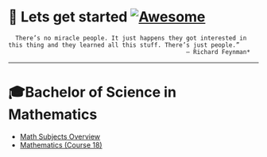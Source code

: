 # 🚀 Lets get started   [![Awesome](https://cdn.rawgit.com/Tontan-Hak/Self-Taught/d7305f38d29fed78fa85652e3a63e154dd8e8829/media/badge.svg)](https://github.com/Tontan-Hak/Self-Taught) 
      There’s no miracle people. It just happens they got interested in this thing and they learned all this stuff. There’s just people.”
                                                      – Richard Feynman*
-----
# 🎓Bachelor of Science in Mathematics
- [Math Subjects Overview](https://math.mit.edu/academics/undergrad/subjects/)
- [Mathematics (Course 18)](http://catalog.mit.edu/degree-charts/mathematics-course-18/#generalmathematicstext)
